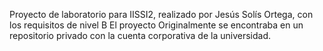 Proyecto de laboratorio para IISSI2, realizado por Jesús Solís Ortega, con los requisitos de nivel B
El proyecto Originalmente se encontraba en un repositorio privado con la cuenta corporativa de la universidad. 
